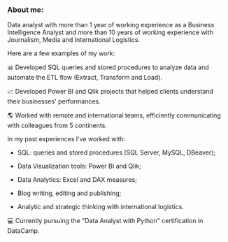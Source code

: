 ### About me:

Data analyst with more than 1 year of working experience as a Business Intelligence Analyst and more than 10 years of working experience with Journalism, Media and International Logistics.

Here are a few examples of my work:

📊 Developed SQL queries and stored procedures to analyze data and automate the ETL flow (Extract, Transform and Load).

📈 Developed Power BI and Qlik projects that helped clients understand their businesses' performances.

🌎 Worked with remote and international teams, efficiently communicating with colleagues from 5 continents.

In my past experiences I've worked with:

- SQL: queries and stored procedures (SQL Server, MySQL, DBeaver);

- Data Visualization tools: Power BI and Qlik;

- Data Analytics: Excel and DAX measures;

- Blog writing, editing and publishing;

- Analytic and strategic thinking with international logistics.

💻 Currently pursuing the "Data Analyst with Python" certification in DataCamp.


<!--
**felipegollnick/felipegollnick** is a ✨ _special_ ✨ repository because its `README.md` (this file) appears on your GitHub profile.

Here are some ideas to get you started:

- 🔭 I’m currently working on ...
- 🌱 I’m currently learning ...
- 👯 I’m looking to collaborate on ...
- 🤔 I’m looking for help with ...
- 💬 Ask me about ...
- 📫 How to reach me: ...
- 😄 Pronouns: ...
- ⚡ Fun fact: ...
-->
